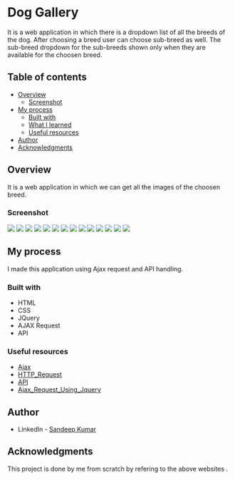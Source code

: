 # Dog Gallery

It is a web application in which there is a dropdown list of all the breeds of the dog. After choosing a breed user can choose sub-breed as well. The sub-breed dropdown for the sub-breeds shown only when they are available for the choosen breed.


## Table of contents

- [Overview](#overview)
  - [Screenshot](#screenshot)
- [My process](#my-process)
  - [Built with](#built-with)
  - [What I learned](#what-i-learned)
  - [Useful resources](#useful-resources)
- [Author](#author)
- [Acknowledgments](#acknowledgments)

## Overview

It is a web application in which we can get all the images of the choosen breed.

### Screenshot

![](/images/image1.png)
![](/images/image2.png)
![](/images/image3.png)
![](/images/image4.png)
![](/images/image5.png)
![](/images/image6.png)
![](/images/image7.png)
![](/images/image8.png)
![](/images/image9.png)
![](/images/image10.png)
![](/images/image11.png)
![](/images/image12.png)
![](/images/image13.png)
![](/images/image14.png)


## My process

I made this application using Ajax request and API handling.

### Built with

- HTML
- CSS
- JQuery
- AJAX Request
- API 

### Useful resources

- [Ajax](https://www.codementor.io/sheena/ajax-tutorial-web-development-du107rzaq)
- [HTTP_Request](https://developer.mozilla.org/en-US/docs/Web/HTTP/Methods)
- [API](https://www.mulesoft.com/resources/api/what-is-an-api)
- [Ajax_Request_Using_Jquery](http://api.jquery.com/jquery.ajax/)


## Author

- LinkedIn - [Sandeep Kumar](https://www.linkedin.com/in/sandeepkumar2000/)


## Acknowledgments

This project is done by me from scratch by refering to the above websites .
